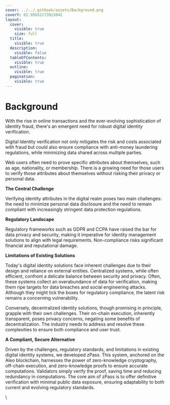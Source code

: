 ```yaml
---
cover: ../../.gitbook/assets/Background.png
coverY: 62.95652173913042
layout:
  cover:
    visible: true
    size: full
  title:
    visible: true
  description:
    visible: false
  tableOfContents:
    visible: true
  outline:
    visible: true
  pagination:
    visible: true
---
```


# Background

With the rise in online transactions and the ever-evolving sophistication of identity fraud, there's an emergent need for robust digital identity verification.&#x20;

Digital Identity verification not only mitigates the risk and costs associated with fraud but could also ensure compliance with anti-money laundering regulations, while minimizing data shared across multiple parties.&#x20;

Web users often need to prove specific attributes about themselves, such as age, nationality, or membership. There is a growing need for those users to verify those attributes about themselves without risking their privacy or personal data.

**The Central Challenge**

Verifying identity attributes in the digital realm poses two main challenges: the need to minimize personal data disclosure and the need to remain compliant with increasingly stringent data protection regulations.

**Regulatory Landscape**

Regulatory frameworks such as GDPR and CCPA have raised the bar for data privacy and security, making it imperative for identity management solutions to align with legal requirements. Non-compliance risks significant financial and reputational damage.

**Limitations of Existing Solutions**

Today's digital identity solutions face inherent challenges due to their design and reliance on external entities. Centralized systems, while often efficient, confront a delicate balance between security and privacy. Often, these systems collect an overabundance of data for verification, making them ripe targets for data breaches and social engineering attacks. Although they might tick the boxes for regulatory compliance, the latent risk remains a concerning vulnerability.

Conversely, decentralized identity solutions, though promising in principle, grapple with their own challenges. Their on-chain execution, inherently transparent, poses privacy concerns, negating some benefits of decentralization. The industry needs to address and resolve these complexities to ensure both compliance and user trust.

**A Compliant, Secure Alternative**

Driven by the challenges, regulatory standards, and limitations in existing digital identity systems, we developed zPass. This system, anchored on the Aleo blockchain, harnesses the power of zero-knowledge cryptography, off-chain execution, and zero-knowledge proofs to ensure accurate computations. Validators simply verify the proof, saving time and reducing redundancy in computations. The core aim of zPass is to offer definitive verification with minimal public data exposure, ensuring adaptability to both current and evolving regulatory standards.

\
